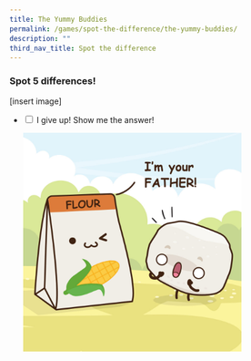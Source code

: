 ```yaml
---
title: The Yummy Buddies
permalink: /games/spot-the-difference/the-yummy-buddies/
description: ""
third_nav_title: Spot the difference
---
```

### Spot 5 differences!
[insert image]

<ul class="jekyllcodex_accordion">
  
<li><input type="checkbox" id="accordion1">  
<label for="accordion1">I give up! Show me the answer!
</label><div>  
<p><img src="/images/Comics/Yummy%20Bites/Bouncy/comics_bouncy_siblings_01.jpg" style="width:80%">
</p>  
</div></li>  

</ul>